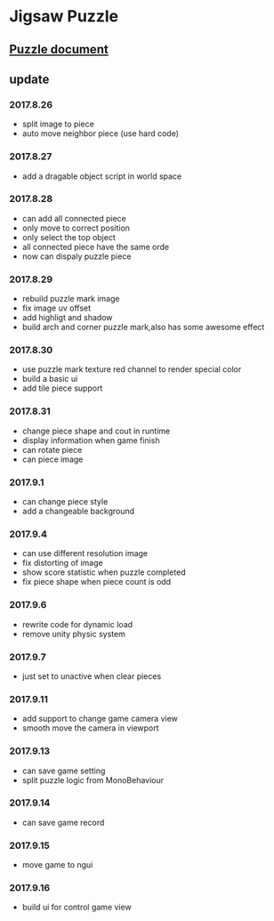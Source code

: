 # Jigsaw Puzzle

## [Puzzle document](Note/puzzle8.md)


## update
### 2017.8.26
* split image to piece
* auto move neighbor piece (use hard code)

### 2017.8.27
* add a dragable object script in world space

### 2017.8.28
* can add all connected piece
* only move to correct position 
* only select the top object
* all connected piece have the same orde
* now can dispaly puzzle piece

### 2017.8.29 
* rebuild puzzle mark image
* fix image uv offset
* add highligt and shadow
* build arch and corner puzzle mark,also has some awesome effect

### 2017.8.30
* use puzzle mark texture red channel to render special color
* build a basic ui
* add tile piece support

### 2017.8.31
* change piece shape and cout in runtime
* display information when game finish
* can rotate piece
* can piece image

### 2017.9.1
* can change piece style
* add a changeable background

### 2017.9.4
* can use different resolution image
* fix distorting of image
* show score statistic when puzzle completed
* fix piece shape when piece count is odd

### 2017.9.6
* rewrite code for dynamic load
* remove unity physic system

### 2017.9.7
* just set to unactive when clear pieces

### 2017.9.11
* add support to change game camera view
* smooth move the camera in viewport

### 2017.9.13
* can save game setting
* split puzzle logic from MonoBehaviour

### 2017.9.14
* can save game record

### 2017.9.15
* move game to ngui

### 2017.9.16
* build ui for control game view